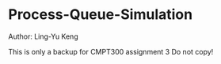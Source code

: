 # Process-Queue-Simulation
Author: Ling-Yu Keng

This is only a backup for CMPT300 assignment 3
Do not copy!

